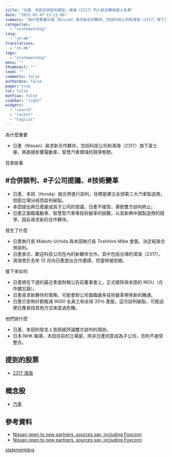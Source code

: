 ```yaml
---
title: "日產、本田合併談判破裂，鴻海（2317）列入新合夥候選人名單"
date: "2025-02-07 13:11:06"
summary: "為什麼重要日產（Nissan）尋求新合作夥伴，包括科技公司和鴻海（2317）旗下富士康，將..."
categories:
  - "statementdog"
lang:
  - "zh-HK"
translations:
  - "zh-HK"
tags:
  - "statementdog"
menu: ""
thumbnail: ""
lead: ""
comments: false
authorbox: false
pager: true
toc: false
mathjax: false
sidebar: "right"
widgets:
  - "search"
  - "recent"
  - "taglist"
---
```


為什麼重要

* 日產（Nissan）尋求新合作夥伴，包括科技公司和鴻海（2317）旗下富士康，將直接影響電動車、智慧汽車領域的競爭態勢。

背景故事

#合併談判、#子公司提議、#技術變革
------------------

* 日產、本田（Honda）就合併進行談判，目標是建立全球第三大汽車製造商，但因立場分歧而談判破裂。
* 本田提出將日產變成其子公司的提議，日產不接受，導致雙方談判終止。
* 日產正面臨電動車、智慧型汽車等技術變革的挑戰，以及新興中國製造商的競爭，因此尋求新的合作夥伴。

發生了什麼

* 日產執行長 Makoto Uchida 與本田執行長 Toshihiro Mibe 會面，決定結束合併談判。
* 日產表示，歡迎科技公司在內的新夥伴合作，其中包括台灣的鴻海（2317）。
* 鴻海曾於去年 12 月向日產提出合作邀請，但當時被拒絕。

接下來如何

* 日產將在下週的最近季度財報公告前董事會上，正式廢除與本田的 MOU（合作備忘錄）。
* 日產尋求新夥伴的策略，可能會對公司面臨諸多技術變革帶來新的機遇。
* 日產已宣佈計劃裁減 9000 名員工和全球 20％ 產能，這次談判破裂，可能迫使日產尋找其他方式來度過危機。

他們說什麼

* 日產、本田的發言人皆拒絕評論雙方談判的現狀。
* 日本 NHK 報導，本田目前的立場是，除非日產同意成為子公司，否則不接受整合。

提到的股票
-----

* [2317 鴻海](/analysis/2317)

概念股
---

* [汽車](/tags/259)

參考資料
----

* [Nissan open to new partners, sources say, including Foxconn](https://uk.finance.yahoo.com/news/nissan-ceo-uchida-tells-honda-022706750.html?.tsrc=rss)
* [Nissan open to new partners, sources say, including Foxconn](https://ca.finance.yahoo.com/news/nissan-ceo-uchida-tells-honda-022706750.html?.tsrc=rss)

[statementdog](https://statementdog.com/news/12350)
